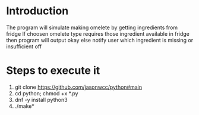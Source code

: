 # Introduction
The program will simulate making omelete by getting ingredients from fridge
If choosen omelete type requires those ingredient available in fridge
then program will output okay
else notify user which ingredient is missing or insufficient off

# Steps to execute it
1. git clone https://github.com/jasonwcc/python#main
2. cd python; chmod +x *.py
3. dnf -y install python3
4. ./make*